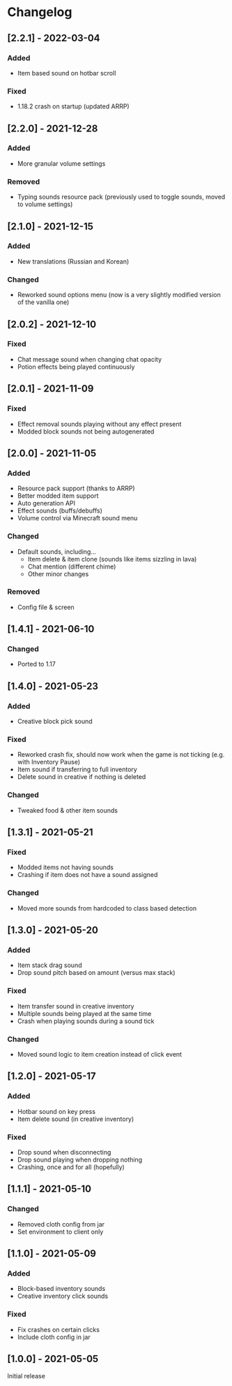 # Changelog

## [2.2.1] - 2022-03-04

### Added

* Item based sound on hotbar scroll

### Fixed

* 1.18.2 crash on startup (updated ARRP)

## [2.2.0] - 2021-12-28

### Added

* More granular volume settings

### Removed

* Typing sounds resource pack (previously used to toggle sounds, moved to volume settings)

## [2.1.0] - 2021-12-15

### Added

* New translations (Russian and Korean)

### Changed

* Reworked sound options menu (now is a very slightly modified version of the vanilla one)

## [2.0.2] - 2021-12-10

### Fixed

* Chat message sound when changing chat opacity
* Potion effects being played continuously

## [2.0.1] - 2021-11-09

### Fixed

- Effect removal sounds playing without any effect present
- Modded block sounds not being autogenerated

## [2.0.0] - 2021-11-05

### Added

- Resource pack support (thanks to ARRP)
- Better modded item support
- Auto generation API
- Effect sounds (buffs/debuffs)
- Volume control via Minecraft sound menu

### Changed

- Default sounds, including...
    - Item delete & item clone (sounds like items sizzling in lava)
    - Chat mention (different chime)
    - Other minor changes

### Removed

- Config file & screen

## [1.4.1] - 2021-06-10

### Changed

- Ported to 1.17

## [1.4.0] - 2021-05-23

### Added

- Creative block pick sound

### Fixed

- Reworked crash fix, should now work when the game is not ticking (e.g. with Inventory Pause)
- Item sound if transferring to full inventory
- Delete sound in creative if nothing is deleted

### Changed

- Tweaked food & other item sounds

## [1.3.1] - 2021-05-21

### Fixed

- Modded items not having sounds
- Crashing if item does not have a sound assigned

### Changed

- Moved more sounds from hardcoded to class based detection

## [1.3.0] - 2021-05-20

### Added

- Item stack drag sound
- Drop sound pitch based on amount (versus max stack)

### Fixed

- Item transfer sound in creative inventory
- Multiple sounds being played at the same time
- Crash when playing sounds during a sound tick

### Changed

- Moved sound logic to item creation instead of click event

## [1.2.0] - 2021-05-17

### Added

- Hotbar sound on key press
- Item delete sound (in creative inventory)

### Fixed

- Drop sound when disconnecting
- Drop sound playing when dropping nothing
- Crashing, once and for all (hopefully)

## [1.1.1] - 2021-05-10

### Changed

- Removed cloth config from jar
- Set environment to client only

## [1.1.0] - 2021-05-09

### Added

- Block-based inventory sounds
- Creative inventory click sounds

### Fixed

- Fix crashes on certain clicks
- Include cloth config in jar

## [1.0.0] - 2021-05-05

Initial release
